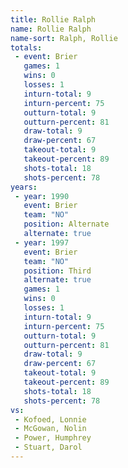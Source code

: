 ```yaml
---
title: Rollie Ralph
name: Rollie Ralph
name-sort: Ralph, Rollie
totals:
 - event: Brier
   games: 1
   wins: 0
   losses: 1
   inturn-total: 9
   inturn-percent: 75
   outturn-total: 9
   outturn-percent: 81
   draw-total: 9
   draw-percent: 67
   takeout-total: 9
   takeout-percent: 89
   shots-total: 18
   shots-percent: 78
years:
 - year: 1990
   event: Brier
   team: "NO"
   position: Alternate
   alternate: true
 - year: 1997
   event: Brier
   team: "NO"
   position: Third
   alternate: true
   games: 1
   wins: 0
   losses: 1
   inturn-total: 9
   inturn-percent: 75
   outturn-total: 9
   outturn-percent: 81
   draw-total: 9
   draw-percent: 67
   takeout-total: 9
   takeout-percent: 89
   shots-total: 18
   shots-percent: 78
vs:
 - Kofoed, Lonnie
 - McGowan, Nolin
 - Power, Humphrey
 - Stuart, Darol
---
```

